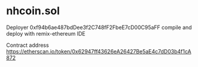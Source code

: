 # nhcoin.sol
Deployer
0xf94b6ae487bdDee3f2C748fF2FbeE7cD00C95aFF
compile and deploy with remix-ethereum IDE

Contract address
https://etherscan.io/token/0x62947ff43626eA26427Be5aE4c7dD03b4f1cA872
